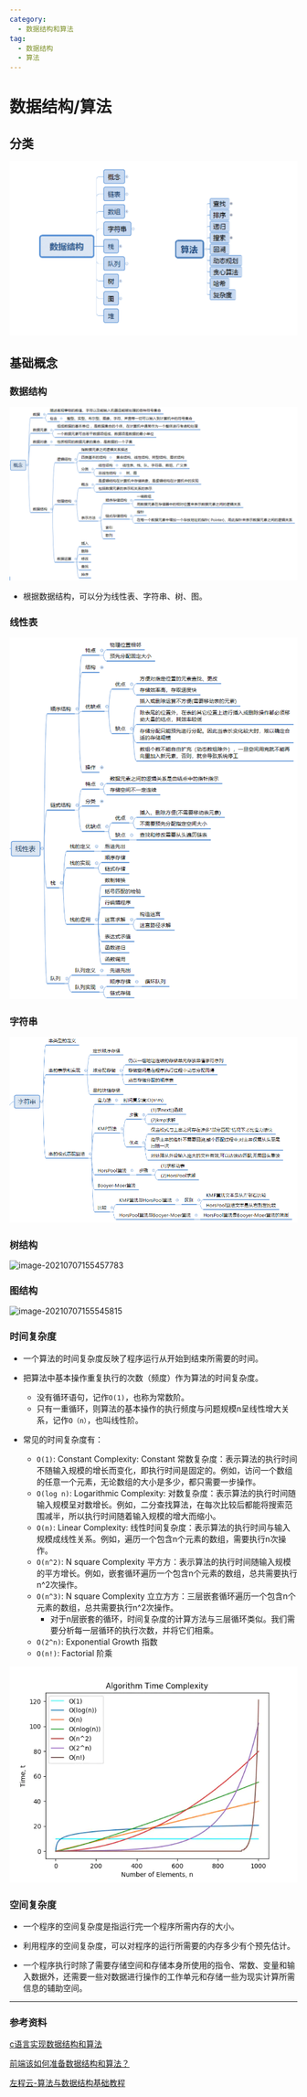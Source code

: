 ```yaml
---
category:
  - 数据结构和算法
tag:
  - 数据结构
  - 算法
---
```

# 数据结构/算法

## 分类

![image-20231007112846746](../images/算法和数据结构大纲.png)

## 基础概念

### 数据结构

![image-20210707154220796](../images/数据结构概念.png)

* 根据数据结构，可以分为线性表、字符串、树、图。

### 线性表

![image-20210707155311589](../images/线性表.png)

### 字符串

![image-20210707155417730](../images/字符串.png)



### 树结构

![image-20210707155457783](../images/树.png)

### 图结构

![image-20210707155545815](../images/图.png)

### 时间复杂度

* 一个算法的时间复杂度反映了程序运行从开始到结束所需要的时间。
* 把算法中基本操作重复执行的次数（频度）作为算法的时间复杂度。
  * 没有循环语句，记作`O(1)`，也称为常数阶。
  * 只有一重循环，则算法的基本操作的执行频度与问题规模n呈线性增大关系，记作`O（n）`，也叫线性阶。

* 常见的时间复杂度有：
  * `O(1)`: Constant Complexity: Constant 常数复杂度：表示算法的执行时间不随输入规模的增长而变化，即执行时间是固定的。例如，访问一个数组的任意一个元素，无论数组的大小是多少，都只需要一步操作。
  * `O(log n)`: Logarithmic Complexity: 对数复杂度：表示算法的执行时间随输入规模呈对数增长。例如，二分查找算法，在每次比较后都能将搜索范围减半，所以执行时间随着输入规模的增大而缩小。
  * `O(n)`: Linear Complexity: 线性时间复杂度：表示算法的执行时间与输入规模成线性关系。例如，遍历一个包含n个元素的数组，需要执行n次操作。
  * `O(n^2)`: N square Complexity 平⽅方：表示算法的执行时间随输入规模的平方增长。例如，嵌套循环遍历一个包含n个元素的数组，总共需要执行n^2次操作。
  * `O(n^3)`: N square Complexity ⽴立⽅方：三层嵌套循环遍历一个包含n个元素的数组，总共需要执行n^2次操作。
    * 对于n层嵌套的循环，时间复杂度的计算方法与三层循环类似。我们需要分析每一层循环的执行次数，并将它们相乘。
  * `O(2^n)`: Exponential Growth 指数
  * `O(n!)`: Factorial 阶乘

![img](../images/时间复杂度.png)



### 空间复杂度

* 一个程序的空间复杂度是指运行完一个程序所需内存的大小。
* 利用程序的空间复杂度，可以对程序的运行所需要的内存多少有个预先估计。

* 一个程序执行时除了需要存储空间和存储本身所使用的指令、常数、变量和输入数据外，还需要一些对数据进行操作的工作单元和存储一些为现实计算所需信息的辅助空间。



****



### 参考资料

[c语言实现数据结构和算法](http://data.biancheng.net/view/72.html)

[前端该如何准备数据结构和算法？](https://juejin.cn/post/6844903919722692621#heading-42)

[左程云-算法与数据结构基础教程](https://bilibili.com/video/BV13g41157hK/?spm_id_from=333.999.0.0&vd_source=0c5c6ac7ddc21ccc8901d97d01bad522)
